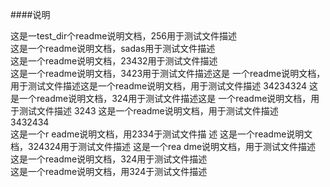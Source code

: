 ####说明

这是一test_dir个readme说明文档，256用于测试文件描述  
这是一个readme说明文档，sadas用于测试文件描述  
这是一个readme说明文档，23432用于测试文件描述  
这是一个readme说明文档，3423用于测试文件描述这是  一个readme说明文档，用于测试文件描述这是一个readme说明文档，用于测试文件描述
34234324
这是一个readme说明文档，324用于测试文件描述这是  一个readme说明文档，用于测试文件描述
3243
这是一个readme说明文档，用于测试文件描述    
3432434  
这是一个r  eadme说明文档，用2334于测试文件描  述
这是一个readme说明文档，324324用于测试文件描述
这是一个rea  dme说明文档，用于测试文件描述
这是一个readme说明文档，324用于测试文件描述  
这是一个readme说明文档，用324于测试文件描述

